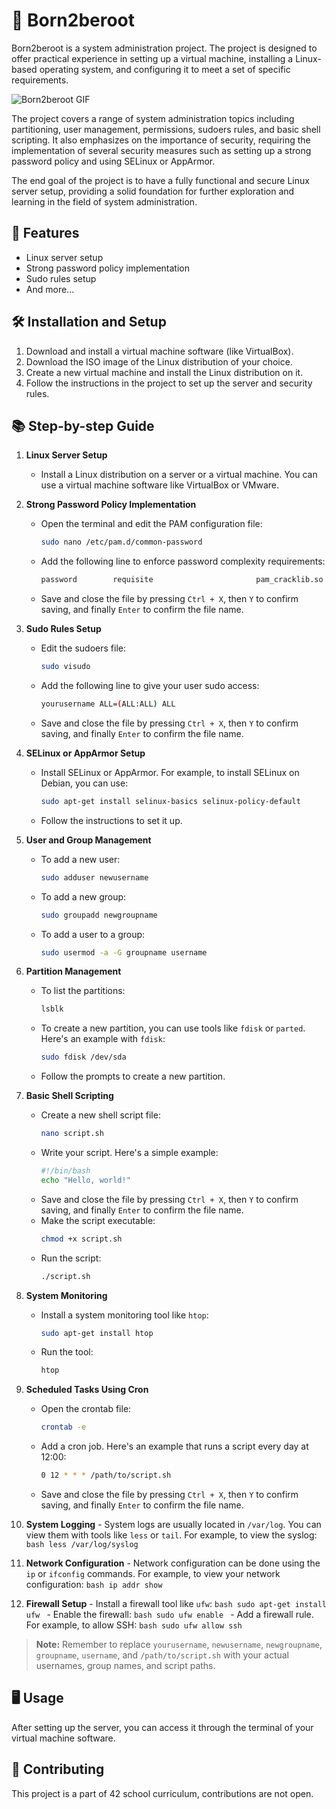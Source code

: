 # 🚀 Born2beroot

Born2beroot is a system administration project. The project is designed to offer practical experience in setting up a virtual machine, installing a Linux-based operating system, and configuring it to meet a set of specific requirements.

![Born2beroot GIF](https://media.tenor.com/FHSANLwBWD4AAAAi/linux-linux-power.gif)

The project covers a range of system administration topics including partitioning, user management, permissions, sudoers rules, and basic shell scripting. It also emphasizes on the importance of security, requiring the implementation of several security measures such as setting up a strong password policy and using SELinux or AppArmor.

The end goal of the project is to have a fully functional and secure Linux server setup, providing a solid foundation for further exploration and learning in the field of system administration.

## 🎯 Features

- Linux server setup
- Strong password policy implementation
- Sudo rules setup
- And more...

## 🛠️ Installation and Setup

1. Download and install a virtual machine software (like VirtualBox).
2. Download the ISO image of the Linux distribution of your choice.
3. Create a new virtual machine and install the Linux distribution on it.
4. Follow the instructions in the project to set up the server and security rules.

## 📚 Step-by-step Guide

1. **Linux Server Setup**
	 - Install a Linux distribution on a server or a virtual machine. You can use a virtual machine software like VirtualBox or VMware.

2. **Strong Password Policy Implementation**
	 - Open the terminal and edit the PAM configuration file:
		 ```bash
		 sudo nano /etc/pam.d/common-password
		 ```
	 - Add the following line to enforce password complexity requirements:
		 ```bash
		 password        requisite                       pam_cracklib.so retry=3 minlen=8 difok=3 dcredit=-1 ucredit=-1 lcredit=-1 ocredit=-1
		 ```
	 - Save and close the file by pressing `Ctrl + X`, then `Y` to confirm saving, and finally `Enter` to confirm the file name.

3. **Sudo Rules Setup**
	 - Edit the sudoers file:
		 ```bash
		 sudo visudo
		 ```
	 - Add the following line to give your user sudo access:
		 ```bash
		 yourusername ALL=(ALL:ALL) ALL
		 ```
	 - Save and close the file by pressing `Ctrl + X`, then `Y` to confirm saving, and finally `Enter` to confirm the file name.

4. **SELinux or AppArmor Setup**
	 - Install SELinux or AppArmor. For example, to install SELinux on Debian, you can use:
		 ```bash
		 sudo apt-get install selinux-basics selinux-policy-default
		 ```
	 - Follow the instructions to set it up.

5. **User and Group Management**
	 - To add a new user:
		 ```bash
		 sudo adduser newusername
		 ```
	 - To add a new group:
		 ```bash
		 sudo groupadd newgroupname
		 ```
	 - To add a user to a group:
		 ```bash
		 sudo usermod -a -G groupname username
		 ```

6. **Partition Management**
	 - To list the partitions:
		 ```bash
		 lsblk
		 ```
	 - To create a new partition, you can use tools like `fdisk` or `parted`. Here's an example with `fdisk`:
		 ```bash
		 sudo fdisk /dev/sda
		 ```
	 - Follow the prompts to create a new partition.

7. **Basic Shell Scripting**
	 - Create a new shell script file:
		 ```bash
		 nano script.sh
		 ```
	 - Write your script. Here's a simple example:
		 ```bash
		 #!/bin/bash
		 echo "Hello, world!"
		 ```
	 - Save and close the file by pressing `Ctrl + X`, then `Y` to confirm saving, and finally `Enter` to confirm the file name.
	 - Make the script executable:
		 ```bash
		 chmod +x script.sh
		 ```
	 - Run the script:
		 ```bash
		 ./script.sh
		 ```

8. **System Monitoring**
	 - Install a system monitoring tool like `htop`:
		 ```bash
		 sudo apt-get install htop
		 ```
	 - Run the tool:
		 ```bash
		 htop
		 ```

9. **Scheduled Tasks Using Cron**
	 - Open the crontab file:
		 ```bash
		 crontab -e
		 ```
	 - Add a cron job. Here's an example that runs a script every day at 12:00:
		 ```bash
		 0 12 * * * /path/to/script.sh
		 ```
	 - Save and close the file by pressing `Ctrl + X`, then `Y` to confirm saving, and finally `Enter` to confirm the file name.

10. **System Logging**
		- System logs are usually located in `/var/log`. You can view them with tools like `less` or `tail`. For example, to view the syslog:
			```bash
			less /var/log/syslog
			```

11. **Network Configuration**
		- Network configuration can be done using the `ip` or `ifconfig` commands. For example, to view your network configuration:
			```bash
			ip addr show
			```

12. **Firewall Setup**
		- Install a firewall tool like `ufw`:
			```bash
			sudo apt-get install ufw
			```
		- Enable the firewall:
			```bash
			sudo ufw enable
			```
		- Add a firewall rule. For example, to allow SSH:
			```bash
			sudo ufw allow ssh
			```

> **Note:** Remember to replace `yourusername`, `newusername`, `newgroupname`, `groupname`, `username`, and `/path/to/script.sh` with your actual usernames, group names, and script paths.

## 🖥️ Usage

After setting up the server, you can access it through the terminal of your virtual machine software.

## 📝 Contributing

This project is a part of 42 school curriculum, contributions are not open.
